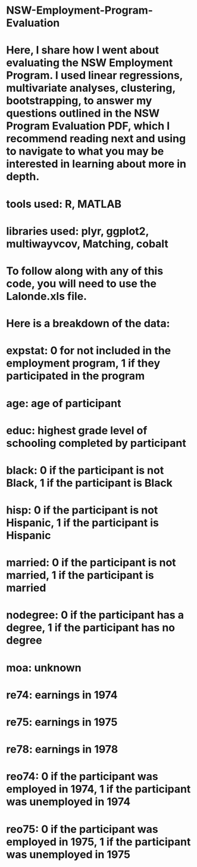 # NSW-Employment-Program-Evaluation
# Here, I share how I went about evaluating the NSW Employment Program. I used linear regressions, multivariate analyses, clustering, bootstrapping, to answer my questions outlined in the NSW Program Evaluation PDF, which I recommend reading next and using to navigate to what you may be interested in learning about more in depth.

# tools used: R, MATLAB
# libraries used: plyr, ggplot2, multiwayvcov, Matching, cobalt

# To follow along with any of this code, you will need to use the Lalonde.xls file.

# Here is a breakdown of the data:
# expstat: 0 for not included in the employment program, 1 if they participated in the program
# age: age of participant
# educ: highest grade level of schooling completed by participant
# black: 0 if the participant is not Black, 1 if the participant is Black
# hisp: 0 if the participant is not Hispanic, 1 if the participant is Hispanic
# married: 0 if the participant is not married, 1 if the participant is married
# nodegree: 0 if the participant has a degree, 1 if the participant has no degree
# moa: unknown
# re74: earnings in 1974
# re75: earnings in 1975
# re78: earnings in 1978
# reo74: 0 if the participant was employed in 1974, 1 if the participant was unemployed in 1974
# reo75: 0 if the participant was employed in 1975, 1 if the participant was unemployed in 1975
